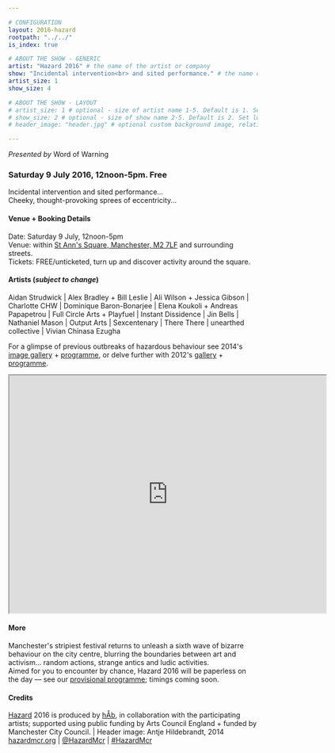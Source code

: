 ```yaml
---

# CONFIGURATION
layout: 2016-hazard
rootpath: "../../"
is_index: true

# ABOUT THE SHOW - GENERIC
artist: "Hazard 2016" # the name of the artist or company
show: "Incidental intervention<br> and sited performance." # the name of the show
artist_size: 1
show_size: 4

# ABOUT THE SHOW - LAYOUT
# artist_size: 1 # optional - size of artist name 1-5. Default is 1. Set longer names to lower values
# show_size: 2 # optional - size of show name 2-5. Default is 2. Set longer names to lower values
# header_image: "header.jpg" # optional custom background image, relative to current page

---
```

*Presented by* Word of Warning        
        
### Saturday 9 July 2016, 12noon-5pm. Free     
Incidental intervention and sited performance…<br>Cheeky, thought-provoking sprees of eccentricity…        
        
#### Venue + Booking Details        
Date: Saturday 9 July, 12noon-5pm                
Venue: within <a href="http://www.google.com/maps/d/embed?mid=zUP9hOfLluWs.kfWwdpVK74IU" target="_blank">St Ann's Square, Manchester, M2 7LF</a> and surrounding streets.       
Tickets: FREE/unticketed, turn up and discover activity around the square.            
                
#### Artists (*subject to change*)         
Aidan Strudwick | Alex Bradley + Bill Leslie | Ali Wilson + Jessica Gibson | Charlotte CHW | Dominique Baron-Bonarjee | Elena Koukoli + Andreas Papapetrou | Full Circle Arts + Playfuel | Instant Dissidence | Jin Bells | Nathaniel Mason | Output Arts | Sexcentenary | There There | unearthed collective | Vivian Chinasa Ezugha               
          
For a glimpse of previous outbreaks of hazardous behaviour see 2014's [image gallery](/galleries/2014-hazard) + [programme](/archive/2014-hazard), or delve further with 2012's [gallery](/galleries/2012-hazard) + [programme](/archive/2012-hazard).          
<iframe src="http://www.google.com/maps/d/embed?mid=zUP9hOfLluWs.kfWwdpVK74IU" width="640" height="480"></iframe>        

#### More             
Manchester's stripiest festival returns to unleash a sixth wave of bizarre behaviour on the city centre, blurring the boundaries between art and activism… random actions, strange antics and ludic activities.           
Aimed for you to encounter by chance, Hazard 2016 will be paperless on the day — see our [provisional programme](/galleries/2012-hazard); timings coming soon.           
          
#### Credits        
[Hazard](/hab/hazard) 2016 is produced by [hÅb](/hab), in collaboration with the participating artists; supported using public funding by Arts Council England + funded by Manchester City Council. | Header image: Antje Hildebrandt, 2014         
<a href="http://hazardmcr.org" target="_blank">hazardmcr.org</a> | <a href="http://twitter.com/HazardMcr" target="_blank">@HazardMcr</a> | <a href="http://twitter.com/hashtag/HazardMcr" target="_blank">#HazardMcr</a>
